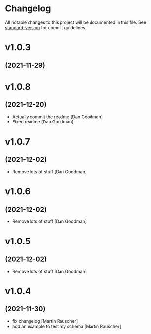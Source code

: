 # Changelog

All notable changes to this project will be documented in this file. See [standard-version](https://github.com/conventional-changelog/standard-version) for commit guidelines.

# v1.0.3
## (2021-11-29)

# v1.0.8
## (2021-12-20)

* Actually commit the readme [Dan Goodman]
* Fixed readme [Dan Goodman]

# v1.0.7
## (2021-12-02)

* Remove lots of stuff [Dan Goodman]

# v1.0.6
## (2021-12-02)

* Remove lots of stuff [Dan Goodman]

# v1.0.5
## (2021-12-02)

* Remove lots of stuff [Dan Goodman]

# v1.0.4
## (2021-11-30)

* fix changelog [Martin Rauscher]
* add an example to test my schema [Martin Rauscher]
